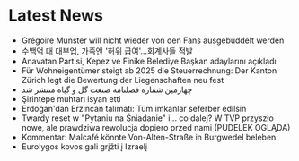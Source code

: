 # Latest News
-  Grégoire Munster will nicht wieder von den Fans ausgebuddelt werden
-  수백억 대 대부업, 가족엔 '허위 급여'…회계사들 적발
-  Anavatan Partisi, Kepez ve Finike Belediye Başkan adaylarını açıkladı
-  Für Wohneigentümer steigt ab 2025 die Steuerrechnung: Der Kanton Zürich legt die Bewertung der Liegenschaften neu fest
-  چهارمین شماره فصلنامه صنعت گل و گیاه منتشر شد
-  Şirintepe muhtarı isyan etti
-  Erdoğan'dan Erzincan talimatı: Tüm imkanlar seferber edilsin
-  Twardy reset w "Pytaniu na Śniadanie" i... co dalej? W TVP przyszło nowe, ale prawdziwa rewolucja dopiero przed nami (PUDELEK OGLĄDA)
-  Kommentar: Malcafé könnte Von-Alten-Straße in Burgwedel beleben
-  Eurolygos kovos gali grįžti į Izraelį
